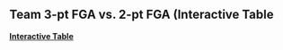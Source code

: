 ## Team 3-pt FGA vs. 2-pt FGA (Interactive Table

[**Interactive Table**](https://schmid07.github.io/2022-Table-Contest/plots/2022-table-contest.html)